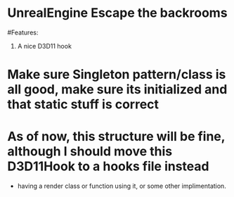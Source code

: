 # UnrealEngine Escape the backrooms


#Features:
1. A nice D3D11 hook


# Make sure Singleton pattern/class is all good, make sure its initialized and that static stuff is correct
# As of now, this structure will be fine, although I should move this D3D11Hook to a hooks file instead
* having a render class or function using it, or some other implimentation.
